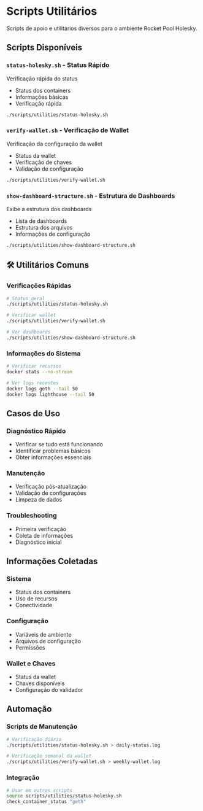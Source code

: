 # Scripts Utilitários

Scripts de apoio e utilitários diversos para o ambiente Rocket Pool Holesky.

## Scripts Disponíveis

### `status-holesky.sh` - Status Rápido

Verificação rápida do status

- Status dos containers
- Informações básicas
- Verificação rápida

```bash
./scripts/utilities/status-holesky.sh
```

### `verify-wallet.sh` - Verificação de Wallet

Verificação da configuração da wallet

- Status da wallet
- Verificação de chaves
- Validação de configuração

```bash
./scripts/utilities/verify-wallet.sh
```

### `show-dashboard-structure.sh` - Estrutura de Dashboards

Exibe a estrutura dos dashboards

- Lista de dashboards
- Estrutura dos arquivos
- Informações de configuração

```bash
./scripts/utilities/show-dashboard-structure.sh
```

## 🛠️ Utilitários Comuns

### Verificações Rápidas

```bash
# Status geral
./scripts/utilities/status-holesky.sh

# Verificar wallet
./scripts/utilities/verify-wallet.sh

# Ver dashboards
./scripts/utilities/show-dashboard-structure.sh
```

### Informações do Sistema

```bash
# Verificar recursos
docker stats --no-stream

# Ver logs recentes
docker logs geth --tail 50
docker logs lighthouse --tail 50
```

## Casos de Uso

### Diagnóstico Rápido

- Verificar se tudo está funcionando
- Identificar problemas básicos
- Obter informações essenciais

### Manutenção

- Verificação pós-atualização
- Validação de configurações
- Limpeza de dados

### Troubleshooting

- Primeira verificação
- Coleta de informações
- Diagnóstico inicial

## Informações Coletadas

### Sistema

- Status dos containers
- Uso de recursos
- Conectividade

### Configuração

- Variáveis de ambiente
- Arquivos de configuração
- Permissões

### Wallet e Chaves

- Status da wallet
- Chaves disponíveis
- Configuração do validador

## Automação

### Scripts de Manutenção

```bash
# Verificação diária
./scripts/utilities/status-holesky.sh > daily-status.log

# Verificação semanal da wallet
./scripts/utilities/verify-wallet.sh > weekly-wallet.log
```

### Integração

```bash
# Usar em outros scripts
source scripts/utilities/status-holesky.sh
check_container_status "geth"
```

